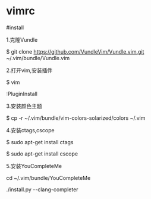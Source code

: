 # vimrc

#install

1.克隆Vundle

$ git clone https://github.com/VundleVim/Vundle.vim.git ~/.vim/bundle/Vundle.vim

2.打开vim,安装插件

$ vim

:PluginInstall

3.安装颜色主题

$ cp -r ~/.vim/bundle/vim-colors-solarized/colors ~/.vim

4.安装ctags,cscope

$ sudo apt-get install ctags

$ sudo apt-get install cscope

5.安装YouCompleteMe

cd ~/.vim/bundle/YouCompleteMe

./install.py --clang-completer
